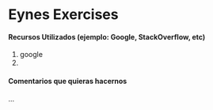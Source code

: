 # Eynes Exercises

#### Recursos Utilizados (ejemplo: Google, StackOverflow, etc)
1. google 
2. 

#### Comentarios que quieras hacernos
...
